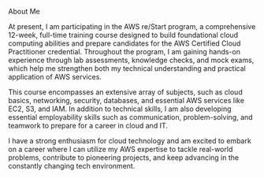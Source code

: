 About Me

At present, I am participating in the AWS re/Start program, a comprehensive 12-week, full-time training course designed to build foundational cloud computing abilities and prepare candidates for the AWS Certified Cloud Practitioner credential. Throughout the program, I am gaining hands-on experience through lab assessments, knowledge checks, and mock exams, which help me strengthen both my technical understanding and practical application of AWS services.

This course encompasses an extensive array of subjects, such as cloud basics, networking, security, databases, and essential AWS services like EC2, S3, and IAM. In addition to technical skills, I am also developing essential employability skills such as communication, problem-solving, and teamwork to prepare for a career in cloud and IT.

I have a strong enthusiasm for cloud technology and am excited to embark on a career where I can utilize my AWS expertise to tackle real-world problems, contribute to pioneering projects, and keep advancing in the constantly changing tech environment.
